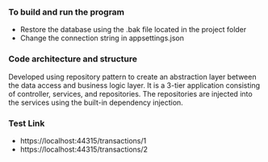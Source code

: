 ### To build and run the program

* Restore the database using the .bak file located in the project folder
* Change the connection string in appsettings.json

### Code architecture and structure

Developed using repository pattern to create an abstraction layer between the data access and business logic layer. It is a 3-tier application consisting of controller, services, and repositories. The repositories are injected into the services using the built-in dependency injection.

### Test Link

* https://localhost:44315/transactions/1
* https://localhost:44315/transactions/2
